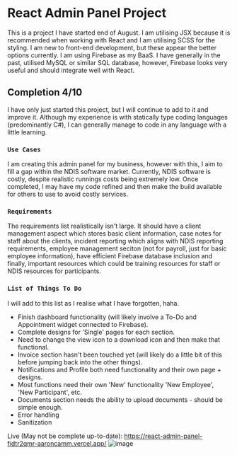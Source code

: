 # React Admin Panel Project

This is a project I have started end of August. I am utilising JSX because it is recommended when working with React and I am utilising SCSS for the styling. I am new to front-end development, but these appear the better options currently. I am using Firebase as my BaaS. I have generally in the past, utilised MySQL or similar SQL database, however, Firebase looks very useful and should integrate well with React.

## Completion 4/10

I have only just started this project, but I will continue to add to it and improve it. Although my experience is with statically type coding languages (predominantly C#), I can generally manage to code in any language with a little learning.

### `Use Cases`

I am creating this admin panel for my business, however with this, I aim to fill a gap within the NDIS software market. Currently, NDIS software is costly, despite realistic runnings costs being extremely low. Once completed, I may have my code refined and then make the build available for others to use to avoid costly services.

### `Requirements`

The requirements list realistically isn't large. It should have a client management aspect which stores basic client information, case notes for staff about the clients, incident reporting which aligns with NDIS reporting requirements, employee management seciton (not for payroll, just for basic employee information), have efficient Firebase database inclusion and finally, important resources which could be training resources for staff or NDIS resources for participants.

### `List of Things To Do`

I will add to this list as I realise what I have forgotten, haha.
- Finish dashboard functionality (will likely involve a To-Do and Appointment widget connected to Firebase).
- Complete designs for 'Single' pages for each section.
- Need to change the view icon to a download icon and then make that functional.
- Invoice section hasn't been touched yet (will likely do a little bit of this before jumping back into the other things).
- Notifications and Profile both need functionality and their own page + designs.
- Most functions need their own 'New' functionality 'New Employee', 'New Participant', etc.
- Documents section needs the ability to upload documents - should be simple enough.
- Error handling
- Sanitization

Live (May not be complete up-to-date): https://react-admin-panel-fidtr2qmr-aaroncamm.vercel.app/
![image](https://user-images.githubusercontent.com/40619424/188106672-e60ed509-873e-4f33-822d-db5ea2331ca8.png)
